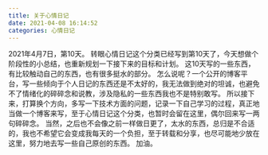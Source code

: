 ```yaml
---
title: 关于心情日记
date: 2021-04-08 16:14:52
categories: 心情日记
---
```

2021年4月7日，第10天。
转眼心情日记这个分类已经写到第10天了，今天想做个阶段性的小总结，也重新规划一下接下来的目标和计划。
这10天写的一些东西，有比较触动自己的东西，也有很多挺水的部分。
怎么说呢？一个公开的博客平台，写一些倾向于个人日记的东西还是不太好的，我无法做到绝对的坦诚，也避免不了情绪化的碎碎念和说教，涉及隐私的一些东西我也不是特别敢写。
所以接下来，打算换个方向，多写一下技术方面的问题，记录一下自己学习的过程，真正地当做一个博客来写，至于心情日记这个分类，也暂时会留在这里，偶尔回来写一两句碎碎念。
当然，之后也不会像之前一样做日更了，太水的东西，总归是不合适的，我也不希望它会变成我每天的一个负担，至于转载和分享，也尽可能地少放在这里，努力地去写一些自己原创的东西。
加油。
